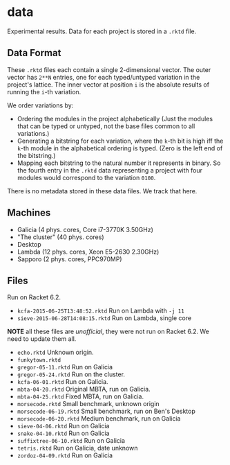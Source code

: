data
====

Experimental results.
Data for each project is stored in a `.rktd` file.


Data Format
-----------

These `.rktd` files each contain a single 2-dimensional vector.
The outer vector has `2**N` entries, one for each typed/untyped variation in the project's lattice.
The inner vector at position `i` is the absolute results of running the `i`-th variation.

We order variations by:
- Ordering the modules in the project alphabetically
  (Just the modules that can be typed or untyped, not the base files common to all variations.)
- Generating a bitstring for each variation, where the `k`-th bit is high iff the `k`-th module
  in the alphabetical ordering is typed. (Zero is the left end of the bitstring.)
- Mapping each bitstring to the natural number it represents in binary.
So the fourth entry in the `.rktd` data representing a project with four modules
would correspond to the variation `0100`.

There is no metadata stored in these data files.
We track that here.


Machines
--------
- Galicia (4 phys. cores, Core i7-3770K 3.50GHz)
- "The cluster" (40 phys. cores)
- Desktop
- Lambda (12 phys. cores, Xeon E5-2630 2.30GHz)
- Sapporo (2 phys. cores, PPC970MP)


Files
-----

Run on Racket 6.2.

- `kcfa-2015-06-25T13:48:52.rktd` Run on Lambda with `-j 11`
- `sieve-2015-06-28T14:08:15.rktd` Run on Lambda, single core

__NOTE__ all these files are _unofficial_, they were not run on Racket 6.2.
We need to update them all.

- `echo.rktd` Unknown origin.
- `funkytown.rktd`
- `gregor-05-11.rktd` Run on Galicia
- `gregor-05-24.rktd` Run on the cluster.
- `kcfa-06-01.rktd` Run on Galicia.
- `mbta-04-20.rktd` Original MBTA, run on Galicia.
- `mbta-04-25.rktd` Fixed MBTA, run on Galicia.
- `morsecode.rktd` Small benchmark, unknown origin
- `morsecode-06-19.rktd` Small benchmark, run on Ben's Desktop
- `morsecode-06-20.rktd` Medium benchmark, run on Galicia
- `sieve-04-06.rktd` Run on Galicia
- `snake-04-10.rktd` Run on Galicia
- `suffixtree-06-10.rktd` Run on Galicia
- `tetris.rktd` Run on Galicia, date unknown
- `zordoz-04-09.rktd` Run on Galicia

